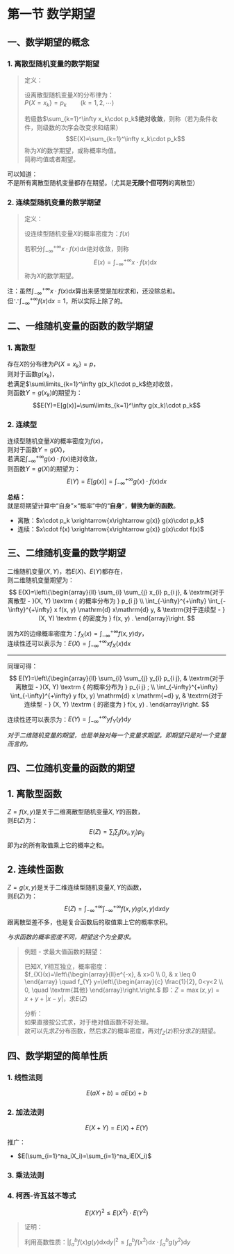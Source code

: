 # 第一节 数学期望

## 一、数学期望的概念

### 1. 离散型随机变量的数学期望

> 定义：
>
> 设离散型随机变量$X$的分布律为：  
> $P\{X=x_k\}=p_k\qquad (k=1,2,\cdots)$
>
> 若级数$\sum_{k=1}^\infty x_k\cdot p_k$**绝对收敛**，则称（若为条件收件，则级数的次序会改变求和结果）
> $$E(X)=\sum_{k=1}^\infty x_k\cdot p_k$$
> 称为$X$的数学期望，或称概率均值。  
> 简称均值或者期望。

可以知道：  
不是所有离散型随机变量都存在期望。（尤其是**无限个但可列**的离散型）

### 2. 连续型随机变量的数学期望

> 定义：
>
> 设连续型随机变量$X$的概率密度为：$f(x)$
>
> 若积分$\int_{-\infty}^{+\infty}x\cdot f(x)\textrm{d}x$绝对收敛，则称  
> $$E(x)=\int_{-\infty}^{+\infty}x\cdot f(x)\textrm{d}x$$
> 称为$X$的数学期望。
>
注：虽然$\int_{-\infty}^{+\infty}x\cdot f(x)\textrm{d}x$算出来感觉是加权求和，还没除总和。  
但$\because \int_{-\infty}^{+\infty}f(x)\textrm{d}x=1$，所以实际上除了的。

## 二、一维随机变量的函数的数学期望

### 1. 离散型

存在$X$的分布律为$P\{X=x_k\}=p$，  
则对于函数$g(x_k)$，  
若满足$\sum\limits_{k=1}^\infty g(x_k)\cdot p_k$绝对收敛，  
则函数$Y=g(x_k)$的期望为：
$$E(Y)=E[g(x)]=\sum\limits_{k=1}^\infty g(x_k)\cdot p_k$$

### 2. 连续型

连续型随机变量$X$的概率密度为$f(x)$，  
则对于函数$Y=g(X)$，  
若满足$\int_{-\infty}^{+\infty}g(x)\cdot f(x)$绝对收敛，  
则函数$Y=g(X)$的期望为：
$$E(Y)=E[g(x)]=\int_{-\infty}^{+\infty} g(x)\cdot f(x) d x$$

**总结：**  
就是将期望计算中“自身”$\times$“概率”中的“**自身**”，**替换为新的函数**。

* 离散：$x\cdot p_k \xrightarrow{x\rightarrow g(x)} g(x)\cdot p_k$
* 连续：$x\cdot f(x) \xrightarrow{x\rightarrow g(x)} g(x)\cdot f(x)$

## 三、二维随机变量的数学期望

二维随机变量$(X,Y)$，若$E(X)$、$E(Y)$都存在，  
则二维随机变量期望为：
$$
E(X)=\left\{\begin{array}{ll}
\sum_{i} \sum_{j} x_{i} p_{i j}, & \textrm{对于离散型 - }(X, Y) \textrm { 的概率分布为 } p_{i j} \\
\int_{-\infty}^{+\infty} \int_{-\infty}^{+\infty} x f(x, y) \mathrm{d} x\mathrm{d} y, & \textrm{对于连续型 - } (X, Y) \textrm { 的密度为 } f(x, y) .
\end{array}\right.
$$

因为$X$的边缘概率密度为：$f_X(x)=\int_{-\infty}^{+\infty}f(x,y)\textrm{d}y$，  
连续性还可以表示为：$E(X)=\int_{-\infty}^{+\infty} x f_X(x) \mathrm{d} x$

---

同理可得：
$$
E(Y)=\left\{\begin{array}{ll}
\sum_{i} \sum_{j} y_{i} p_{i j}, & \textrm{对于离散型 - }(X, Y) \textrm { 的概率分布为 } p_{i j} ; \\
\int_{-\infty}^{+\infty} \int_{-\infty}^{+\infty} y f(x, y) \mathrm{d} x \mathrm{~d} y, & \textrm{对于连续型 - } (X, Y) \textrm { 的密度为 } f(x, y) .
\end{array}\right.
$$

连续性还可以表示为：$E(Y)=\int_{-\infty}^{+\infty} y f_Y(y) \mathrm{d} y$

*对于二维随机变量的期望，也是单独对每一个变量求期望。即期望只是对一个变量而言的。*

## 四、二位随机变量的函数的期望

## 1. 离散型函数

$Z=f(x,y)$是关于二维离散型随机变量$X,Y$的函数，  
则$E(Z)$为：
$$E(Z)=\sum_i\sum_jf(x_i,y_j)p_{ij}$$
即为$z$的所有取值乘上它的概率之和。

## 2. 连续性函数

$Z=g(x,y)$是关于二维连续型随机变量$X,Y$的函数，  
则$E(Z)$为：
$$E(Z)=\int_{-\infty}^{+\infty}\int_{-\infty}^{+\infty} f(x,y)g(x,y)\textrm{d}x\textrm{d}y$$
跟离散型差不多，也是复合函数后的取值乘上它的概率求积。

*与求函数的概率密度不同，期望这个为全要求。*

> 例题 - 求最大值函数的期望：  
>
> 已知$X,Y$相互独立，概率密度：  
> $f_{X}(x)=\left\{\begin{array}{ll}e^{-x}, & x>0 \\
0, & x \leq 0
\end{array} \quad f_{Y} y=\left\{\begin{array}{c}
\frac{1}{2}, 0<y<2 \\
0, \quad \textrm{其他}
\end{array}\right.\right.$
> 即：$Z=\max(x,y)=x+y+|x-y|$，求$E(Z)$
>
> 分析：  
> 如果直接按公式求，对于绝对值函数不好处理。  
> 故可以先求$Z$分布函数，然后求$Z$的概率密度，再对$f_Z(z)$积分求$Z$的期望。
> 
> 

## 四、数学期望的简单性质

### 1. 线性法则

$$E(aX+b)=aE(x)+b$$

### 2. 加法法则

$$E(X+Y)=E(X)+E(Y)$$

推广：

* $E(\sum_{i=1}^na_iX_i)=\sum_{i=1}^na_iE(X_i)$

### 3. 乘法法则

### 4. 柯西-许瓦兹不等式

$$E(XY)^2\le E(X^2)\cdot E(Y^2)$$

> 证明：
>
> 利用高数性质：$|\int_a^bf(x)g(y)\textrm{d}x\textrm{d}y|^2\le \int_a^bf(x^2)\textrm{d}x\cdot\int_a^bg(y^2)\textrm{d}y$